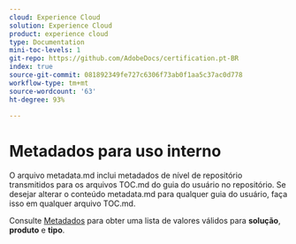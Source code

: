 ```yaml
---
cloud: Experience Cloud
solution: Experience Cloud
product: experience cloud
type: Documentation
mini-toc-levels: 1
git-repo: https://github.com/AdobeDocs/certification.pt-BR
index: true
source-git-commit: 081892349fe727c6306f73ab0f1aa5c37ac0d778
workflow-type: tm+mt
source-wordcount: '63'
ht-degree: 93%

---
```



# Metadados para uso interno

O arquivo metadata.md inclui metadados de nível de repositório transmitidos para os arquivos TOC.md do guia do usuário no repositório. Se desejar alterar o conteúdo metadata.md para qualquer guia do usuário, faça isso em qualquer arquivo TOC.md.

Consulte [Metadados](https://experienceleague.adobe.com/docs/authoring-guide-exl/using/editing/user-guide-setup/metadata.html?lang=pt-BR) para obter uma lista de valores válidos para **solução**, **produto** e **tipo**.
